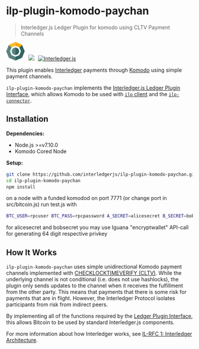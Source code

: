 # ilp-plugin-komodo-paychan
> Interledger.js Ledger Plugin for komodo using CLTV Payment Channels

<a href="https://komodoplatform.com"><img src="./images/komodo.jpg" alt="Komodo" height="50px" /></a><img height="45" hspace="5" /><img src="./images/plus.png" height="45" /><img height="45" hspace="5" /><a href="https://interledger.org"><img src="./images/interledgerjs.png" alt="Interledger.js" height="50px" /></a>


This plugin enables [Interledger](https://interledger.org) payments through [Komodo](https://komodoplatform.com) using simple payment channels.

`ilp-plugin-komodo-paychan` implements the [Interledger.js Ledger Plugin Interface](https://github.com/interledger/rfcs/blob/master/0004-ledger-plugin-interface/0004-ledger-plugin-interface.md), which allows Komodo to be used with [`ilp` client](https://github.com/interledgerjs/ilp) and the [`ilp-connector`](https://github.com/interledgerjs/ilp-connector).

## Installation

**Dependencies:**

- Node.js >=v7.10.0
- Komodo Cored Node

**Setup:**

```sh
git clone https://github.com/interledgerjs/ilp-plugin-komodo-paychan.git
cd ilp-plugin-komodo-paychan
npm install
```

on a node with a funded komodod on port 7771 (or change port in src/bitcoin.js) run test.js with
```sh
BTC_USER=rpcuser BTC_PASS=rpcpassword A_SECRET=alicesecret B_SECRET=bobsecret node test.js
```
for alicesecret and bobsecret you may use Iguana "encryptwallet" API-call for generating 64 digit respective privkey

## How It Works

`ilp-plugin-komodo-paychan` uses simple unidirectional Komodo payment channels implemented with [CHECKLOCKTIMEVERIFY (CLTV)](https://github.com/bitcoin/bips/blob/master/bip-0065.mediawiki). While the underlying channel is not conditional (i.e. does not use hashlocks), the plugin only sends updates to the channel when it receives the fulfillment from the other party. This means that payments that there is some risk for payments that are in flight. However, the Interledger Protocol isolates participants from risk from indirect peers.

By implementing all of the functions required by the [Ledger Plugin Interface](https://github.com/interledger/rfcs/blob/master/0004-ledger-plugin-interface/0004-ledger-plugin-interface.md), this allows Bitcoin to be used by standard Interledger.js components.

For more information about how Interledger works, see [IL-RFC 1: Interledger Architecture](https://github.com/interledger/rfcs/blob/master/0001-interledger-architecture/0001-interledger-architecture.md).

